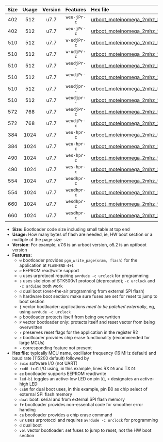 |Size|Usage|Version|Features|Hex file|
|:-:|:-:|:-:|:-:|:--|
|402|512|u7.7|`weu-jPr-c`|[urboot_moteinomega_2mhz_57600bps_swio_rxd0_txd1_ee_led+d7_fr_ce_ur_vbl.hex](https://raw.githubusercontent.com/stefanrueger/urboot.hex/main/boards/moteinomega/fcpu_2mhz/57600_bps/urboot_moteinomega_2mhz_57600bps_swio_rxd0_txd1_ee_led+d7_fr_ce_ur_vbl.hex)|
|402|512|u7.7|`weu-jPr-c`|[urboot_moteinomega_2mhz_57600bps_swio_rxd2_txd3_ee_led+d7_fr_ce_ur_vbl.hex](https://raw.githubusercontent.com/stefanrueger/urboot.hex/main/boards/moteinomega/fcpu_2mhz/57600_bps/urboot_moteinomega_2mhz_57600bps_swio_rxd2_txd3_ee_led+d7_fr_ce_ur_vbl.hex)|
|510|512|u7.7|`w-udjPr-c`|[urboot_moteinomega_2mhz_57600bps_swio_rxd0_txd1_led+d7_csc7_dual_fr_ce_ur_vbl.hex](https://raw.githubusercontent.com/stefanrueger/urboot.hex/main/boards/moteinomega/fcpu_2mhz/57600_bps/urboot_moteinomega_2mhz_57600bps_swio_rxd0_txd1_led+d7_csc7_dual_fr_ce_ur_vbl.hex)|
|510|512|u7.7|`w-udjPr-c`|[urboot_moteinomega_2mhz_57600bps_swio_rxd2_txd3_led+d7_csc7_dual_fr_ce_ur_vbl.hex](https://raw.githubusercontent.com/stefanrueger/urboot.hex/main/boards/moteinomega/fcpu_2mhz/57600_bps/urboot_moteinomega_2mhz_57600bps_swio_rxd2_txd3_led+d7_csc7_dual_fr_ce_ur_vbl.hex)|
|510|512|u7.7|`weudjPr--`|[urboot_moteinomega_2mhz_57600bps_swio_rxd0_txd1_ee_led+d7_csc7_dual_ur_vbl.hex](https://raw.githubusercontent.com/stefanrueger/urboot.hex/main/boards/moteinomega/fcpu_2mhz/57600_bps/urboot_moteinomega_2mhz_57600bps_swio_rxd0_txd1_ee_led+d7_csc7_dual_ur_vbl.hex)|
|510|512|u7.7|`weudjPr--`|[urboot_moteinomega_2mhz_57600bps_swio_rxd2_txd3_ee_led+d7_csc7_dual_ur_vbl.hex](https://raw.githubusercontent.com/stefanrueger/urboot.hex/main/boards/moteinomega/fcpu_2mhz/57600_bps/urboot_moteinomega_2mhz_57600bps_swio_rxd2_txd3_ee_led+d7_csc7_dual_ur_vbl.hex)|
|510|512|u7.7|`weudjpr--`|[urboot_moteinomega_2mhz_57600bps_swio_rxd0_txd1_ee_led+d7_csc7_dual_fr_ur_vbl.hex](https://raw.githubusercontent.com/stefanrueger/urboot.hex/main/boards/moteinomega/fcpu_2mhz/57600_bps/urboot_moteinomega_2mhz_57600bps_swio_rxd0_txd1_ee_led+d7_csc7_dual_fr_ur_vbl.hex)|
|510|512|u7.7|`weudjpr--`|[urboot_moteinomega_2mhz_57600bps_swio_rxd2_txd3_ee_led+d7_csc7_dual_fr_ur_vbl.hex](https://raw.githubusercontent.com/stefanrueger/urboot.hex/main/boards/moteinomega/fcpu_2mhz/57600_bps/urboot_moteinomega_2mhz_57600bps_swio_rxd2_txd3_ee_led+d7_csc7_dual_fr_ur_vbl.hex)|
|572|768|u7.7|`weudjPr-c`|[urboot_moteinomega_2mhz_57600bps_swio_rxd0_txd1_ee_led+d7_csc7_dual_fr_ce_ur_vbl.hex](https://raw.githubusercontent.com/stefanrueger/urboot.hex/main/boards/moteinomega/fcpu_2mhz/57600_bps/urboot_moteinomega_2mhz_57600bps_swio_rxd0_txd1_ee_led+d7_csc7_dual_fr_ce_ur_vbl.hex)|
|572|768|u7.7|`weudjPr-c`|[urboot_moteinomega_2mhz_57600bps_swio_rxd2_txd3_ee_led+d7_csc7_dual_fr_ce_ur_vbl.hex](https://raw.githubusercontent.com/stefanrueger/urboot.hex/main/boards/moteinomega/fcpu_2mhz/57600_bps/urboot_moteinomega_2mhz_57600bps_swio_rxd2_txd3_ee_led+d7_csc7_dual_fr_ce_ur_vbl.hex)|
|384|1024|u7.7|`weu-hpr-c`|[urboot_moteinomega_2mhz_57600bps_swio_rxd0_txd1_ee_led+d7_fr_ce_ur.hex](https://raw.githubusercontent.com/stefanrueger/urboot.hex/main/boards/moteinomega/fcpu_2mhz/57600_bps/urboot_moteinomega_2mhz_57600bps_swio_rxd0_txd1_ee_led+d7_fr_ce_ur.hex)|
|384|1024|u7.7|`weu-hpr-c`|[urboot_moteinomega_2mhz_57600bps_swio_rxd2_txd3_ee_led+d7_fr_ce_ur.hex](https://raw.githubusercontent.com/stefanrueger/urboot.hex/main/boards/moteinomega/fcpu_2mhz/57600_bps/urboot_moteinomega_2mhz_57600bps_swio_rxd2_txd3_ee_led+d7_fr_ce_ur.hex)|
|490|1024|u7.7|`wes-hpr-c`|[urboot_moteinomega_2mhz_57600bps_swio_rxd0_txd1_ee_led+d7_fr_ce.hex](https://raw.githubusercontent.com/stefanrueger/urboot.hex/main/boards/moteinomega/fcpu_2mhz/57600_bps/urboot_moteinomega_2mhz_57600bps_swio_rxd0_txd1_ee_led+d7_fr_ce.hex)|
|490|1024|u7.7|`wes-hpr-c`|[urboot_moteinomega_2mhz_57600bps_swio_rxd2_txd3_ee_led+d7_fr_ce.hex](https://raw.githubusercontent.com/stefanrueger/urboot.hex/main/boards/moteinomega/fcpu_2mhz/57600_bps/urboot_moteinomega_2mhz_57600bps_swio_rxd2_txd3_ee_led+d7_fr_ce.hex)|
|554|1024|u7.7|`weudhpr-c`|[urboot_moteinomega_2mhz_57600bps_swio_rxd0_txd1_ee_led+d7_csc7_dual_fr_ce_ur.hex](https://raw.githubusercontent.com/stefanrueger/urboot.hex/main/boards/moteinomega/fcpu_2mhz/57600_bps/urboot_moteinomega_2mhz_57600bps_swio_rxd0_txd1_ee_led+d7_csc7_dual_fr_ce_ur.hex)|
|554|1024|u7.7|`weudhpr-c`|[urboot_moteinomega_2mhz_57600bps_swio_rxd2_txd3_ee_led+d7_csc7_dual_fr_ce_ur.hex](https://raw.githubusercontent.com/stefanrueger/urboot.hex/main/boards/moteinomega/fcpu_2mhz/57600_bps/urboot_moteinomega_2mhz_57600bps_swio_rxd2_txd3_ee_led+d7_csc7_dual_fr_ce_ur.hex)|
|660|1024|u7.7|`wesdhpr-c`|[urboot_moteinomega_2mhz_57600bps_swio_rxd0_txd1_ee_led+d7_csc7_dual_fr_ce.hex](https://raw.githubusercontent.com/stefanrueger/urboot.hex/main/boards/moteinomega/fcpu_2mhz/57600_bps/urboot_moteinomega_2mhz_57600bps_swio_rxd0_txd1_ee_led+d7_csc7_dual_fr_ce.hex)|
|660|1024|u7.7|`wesdhpr-c`|[urboot_moteinomega_2mhz_57600bps_swio_rxd2_txd3_ee_led+d7_csc7_dual_fr_ce.hex](https://raw.githubusercontent.com/stefanrueger/urboot.hex/main/boards/moteinomega/fcpu_2mhz/57600_bps/urboot_moteinomega_2mhz_57600bps_swio_rxd2_txd3_ee_led+d7_csc7_dual_fr_ce.hex)|

- **Size:** Bootloader code size including small table at top end
- **Usage:** How many bytes of flash are needed, ie, HW boot section or a multiple of the page size
- **Version:** For example, u7.6 is an urboot version, o5.2 is an optiboot version
- **Features:**
  + `w` bootloader provides `pgm_write_page(sram, flash)` for the application at `FLASHEND-4+1`
  + `e` EEPROM read/write support
  + `u` uses urprotocol requiring `avrdude -c urclock` for programming
  + `s` uses skeleton of STK500v1 protocol (deprecated); `-c urclock` and `-c arduino` both work
  + `d` dual boot (over-the-air programming from external SPI flash)
  + `h` hardware boot section: make sure fuses are set for reset to jump to boot section
  + `j` vector bootloader: applications *need to be patched externally*, eg, using `avrdude -c urclock`
  + `p` bootloader protects itself from being overwritten
  + `P` vector bootloader only: protects itself and reset vector from being overwritten
  + `r` preserves reset flags for the application in the register R2
  + `c` bootloader provides chip erase functionality (recommended for large MCUs)
  + `-` corresponding feature not present
- **Hex file:** typically MCU name, oscillator frequency (16 MHz default) and baud rate (115200 default) followed by
  + `swio` software I/O (not UART)
  + `rxd0 txd1` I/O using, in this example, lines RX `D0` and TX `D1`
  + `ee` bootloader supports EEPROM read/write
  + `led-b1` toggles an active-low LED on pin `B1`, `+` designates an active-high LED
  + `csb0` for dual boot uses, in this example, pin B0 as chip select of external SPI flash memory
  + `dual` boot: serial and from external SPI flash memory
  + `fr` bootloader provides non-essential code for smoother error handing
  + `ce` bootloader provides a chip erase command
  + `ur` uses urprotocol and requires `avrdude -c urclock` for programming
  + `d` dual boot
  + `vbl` vector bootloader: set fuses to jump to reset, not the HW boot section
